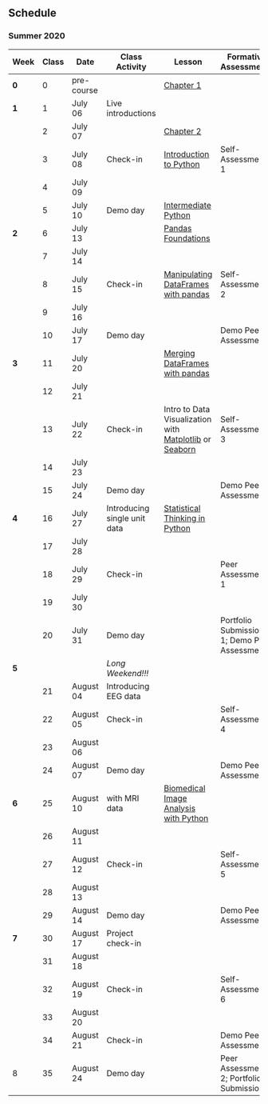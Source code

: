 ## Schedule
### Summer 2020

| Week  | Class | Date       | Class Activity                  | Lesson                                                                                                                                                                                                                            | Formative Assessments                        | Summative Evaluations |
|-------|-------|------------|------------------------------|-----------------------------------------------------------------------------------------------------------------------------------------------------------------------------------------------------------------------------------|----------------------------------------------|-----------------------|
| **0** | 0     | pre-course |                              | [Chapter 1](https://dalpsychneuro.github.io/NESC_3505_textbook/1/why.html)                                                                                                                                                        |                                              |                       |
| **1** | 1     | July 06    | Live introductions           |                                                                                                                                                                                                                                   |                                              |                       |
|       | 2     | July 07    |                              | [Chapter 2](https://dalpsychneuro.github.io/NESC_3505_textbook/2/learning_objectives.html)                                                                                                                                        |                                              | Assignment 1          |
|       | 3     | July 08    | Check-in                     | [Introduction to Python](https://learn.datacamp.com/courses/intro-to-python-for-data-science)                                                                                                                                     | Self-Assessment 1                            |                       |
|       | 4     | July 09    |                              |                                                                                                                                                                                                                                   |                                              |                       |
|       | 5     | July 10    | Demo day                     | [Intermediate Python](https://learn.datacamp.com/courses/intermediate-python-for-data-science)                                                                                                                                    |                                              | Demo                  |
| **2** | 6     | July 13    |                              | [Pandas Foundations](https://www.datacamp.com/courses/pandas-foundations)                                                                                                                                                         |                                              | Assignment 2          |
|       | 7     | July 14    |                              |                                                                                                                                                                                                                                   |                                              |                       |
|       | 8     | July 15    | Check-in                     | [Manipulating DataFrames with pandas](https://www.datacamp.com/courses/manipulating-dataframes-with-pandas)                                                                                                                       | Self-Assessment 2                            |                       |
|       | 9     | July 16    |                              |                                                                                                                                                                                                                                   |                                              |                       |
|       | 10    | July 17    | Demo day                     |                                                                                                                                                                                                                                   | Demo Peer Assessment                         | Demo                  |
| **3** | 11    | July 20    |                              | [Merging DataFrames with pandas](https://www.datacamp.com/courses/merging-dataframes-with-pandas)                                                                                                                                 |                                              | Assignment 3          |
|       | 12    | July 21    |                              |                                                                                                                                                                                                                                   |                                              |                       |
|       | 13    | July 22    | Check-in                     | Intro to Data Visualization with [Matplotlib](https://www.datacamp.com/courses/introduction-to-data-visualization-with-matplotlib) or [Seaborn](https://www.datacamp.com/courses/introduction-to-data-visualization-with-seaborn) | Self-Assessment 3                            |                       |
|       | 14    | July 23    |                              |                                                                                                                                                                                                                                   |                                              |                       |
|       | 15    | July 24    | Demo day                     |                                                                                                                                                                                                                                   | Demo Peer Assessment                         | Demo                  |
| **4** | 16    | July 27    | Introducing single unit data | [Statistical Thinking in Python](https://www.datacamp.com/courses/statistical-thinking-in-python-part-1)                                                                                                                          |                                              | Project 1             |
|       | 17    | July 28    |                              |                                                                                                                                                                                                                                   |                                              |                       |
|       | 18    | July 29    | Check-in                     |                                                                                                                                                                                                                                   | Peer Assessment 1                            |                       |
|       | 19    | July 30    |                              |                                                                                                                                                                                                                                   |                                              |                       |
|       | 20    | July 31    | Demo day                     |                                                                                                                                                                                                                                   | Portfolio Submission 1; Demo Peer Assessment | Demo                  |
| **5** |       |            | *Long Weekend!!!*            |                                                                                                                                                                                                                                   |                                              |                       |
|       | 21    | August 04  | Introducing EEG data         |                                                                                                                                                                                                                                   |                                              | Assignment 4          |
|       | 22    | August 05  | Check-in                     |                                                                                                                                                                                                                                   | Self-Assessment 4                            |                       |
|       | 23    | August 06  |                              |                                                                                                                                                                                                                                   |                                              |                       |
|       | 24    | August 07  | Demo day                     |                                                                                                                                                                                                                                   | Demo Peer Assessment                         | Demo                  |
| **6** | 25    | August 10  |  with MRI data        | [Biomedical Image Analysis with Python](https://www.datacamp.com/courses/biomedical-image-analysis-in-python)                                                                                                                     |                                              | Assignment 5          |
|       | 26    | August 11  |                              |                                                                                                                                                                                                                                   |                                              |                       |
|       | 27    | August 12  | Check-in                     |                                                                                                                                                                                                                                   | Self-Assessment 5                            |                       |
|       | 28    | August 13  |                              |                                                                                                                                                                                                                                   |                                              |                       |
|       | 29    | August 14  | Demo day                     |                                                                                                                                                                                                                                   | Demo Peer Assessment                         | Demo                  |
| **7** | 30    | August 17  | Project check-in             |                                                                                                                                                                                                                                   |                                              | Assignment 6          |
|       | 31    | August 18  |                              |                                                                                                                                                                                                                                   |                                              |                       |
|       | 32    | August 19  | Check-in                     |                                                                                                                                                                                                                                   | Self-Assessment 6                            |                       |
|       | 33    | August 20  |                              |                                                                                                                                                                                                                                   |                                              |                       |
|       | 34    | August 21  | Check-in                     |                                                                                                                                                                                                                                   | Demo Peer Assessment                         | Demo                  |
| 8     | 35    | August 24  | Demo day                     |                                                                                                                                                                                                                                   | Peer Assessment 2; Portfolio Submission 2    | Project 2             |
